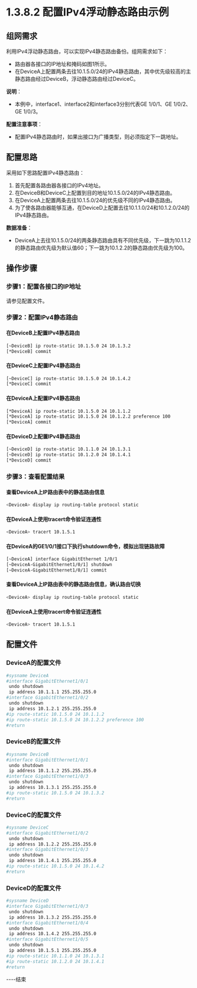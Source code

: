 # 1.3.8.2 配置IPv4浮动静态路由示例

## 组网需求

利用IPv4浮动静态路由，可以实现IPv4静态路由备份。组网需求如下：

- 路由器各接口的IP地址和掩码如图1所示。
- 在DeviceA上配置两条去往10.1.5.0/24的IPv4静态路由，其中优先级较高的主静态路由经过DeviceB，浮动静态路由经过DeviceC。

**说明**：
- 本例中，interface1、interface2和interface3分别代表GE 1/0/1、GE 1/0/2、GE 1/0/3。

**配置注意事项**：
- 配置IPv4静态路由时，如果出接口为广播类型，则必须指定下一跳地址。

## 配置思路

采用如下思路配置IPv4静态路由：

1. 首先配置各路由器各接口的IPv4地址。
2. 在DeviceB和DeviceC上配置到目的地址10.1.5.0/24的IPv4静态路由。
3. 在DeviceA上配置两条去往10.1.5.0/24的优先级不同的IPv4静态路由。
4. 为了使各路由器能够互通，在DeviceD上配置去往10.1.1.0/24和10.1.2.0/24的IPv4静态路由。

**数据准备**：
- DeviceA上去往10.1.5.0/24的两条静态路由具有不同优先级，下一跳为10.1.1.2的静态路由优先级为默认值60；下一跳为10.1.2.2的静态路由优先级为100。

## 操作步骤

### 步骤1：配置各接口的IP地址

请参见配置文件。

### 步骤2：配置IPv4静态路由

#### 在DeviceB上配置IPv4静态路由

```bash
[~DeviceB] ip route-static 10.1.5.0 24 10.1.3.2
[*DeviceB] commit
```

#### 在DeviceC上配置IPv4静态路由

```bash
[~DeviceC] ip route-static 10.1.5.0 24 10.1.4.2
[*DeviceC] commit
```

#### 在DeviceA上配置IPv4静态路由

```bash
[*DeviceA] ip route-static 10.1.5.0 24 10.1.1.2
[*DeviceA] ip route-static 10.1.5.0 24 10.1.2.2 preference 100
[*DeviceA] commit
```

#### 在DeviceD上配置IPv4静态路由

```bash
[~DeviceD] ip route-static 10.1.1.0 24 10.1.3.1
[~DeviceD] ip route-static 10.1.2.0 24 10.1.4.1
[*DeviceD] commit
```

### 步骤3：查看配置结果

#### 查看DeviceA上IP路由表中的静态路由信息

```bash
<DeviceA> display ip routing-table protocol static
```

#### 在DeviceA上使用tracert命令验证连通性

```bash
<DeviceA> tracert 10.1.5.1
```

#### 在DeviceA的GE1/0/1接口下执行shutdown命令，模拟出现链路故障

```bash
[~DeviceA] interface GigabitEthernet 1/0/1
[~DeviceA-GigabitEthernet1/0/1] shutdown
[~DeviceA-GigabitEthernet1/0/1] commit
```

#### 查看DeviceA上IP路由表中的静态路由信息，确认路由切换

```bash
<DeviceA> display ip routing-table protocol static
```

#### 在DeviceA上使用tracert命令验证连通性

```bash
<DeviceA> tracert 10.1.5.1
```

## 配置文件

### DeviceA的配置文件

```bash
#sysname DeviceA
#interface GigabitEthernet1/0/1
 undo shutdown
 ip address 10.1.1.1 255.255.255.0
#interface GigabitEthernet1/0/2
 undo shutdown
 ip address 10.1.2.1 255.255.255.0
#ip route-static 10.1.5.0 24 10.1.1.2
#ip route-static 10.1.5.0 24 10.1.2.2 preference 100
#return
```

### DeviceB的配置文件

```bash
#sysname DeviceB
#interface GigabitEthernet1/0/1
 undo shutdown
 ip address 10.1.1.2 255.255.255.0
#interface GigabitEthernet1/0/3
 undo shutdown
 ip address 10.1.3.1 255.255.255.0
#ip route-static 10.1.5.0 24 10.1.3.2
#return
```

### DeviceC的配置文件

```bash
#sysname DeviceC
#interface GigabitEthernet1/0/2
 undo shutdown
 ip address 10.1.2.2 255.255.255.0
#interface GigabitEthernet1/0/3
 undo shutdown
 ip address 10.1.4.1 255.255.255.0
#ip route-static 10.1.5.0 24 10.1.4.2
#return
```

### DeviceD的配置文件

```bash
#sysname DeviceD
#interface GigabitEthernet1/0/3
 undo shutdown
 ip address 10.1.3.2 255.255.255.0
#interface GigabitEthernet1/0/4
 undo shutdown
 ip address 10.1.4.2 255.255.255.0
#interface GigabitEthernet1/0/5
 undo shutdown
 ip address 10.1.5.1 255.255.255.0
#ip route-static 10.1.1.0 24 10.1.3.1
#ip route-static 10.1.2.0 24 10.1.4.1
#return
```

----结束